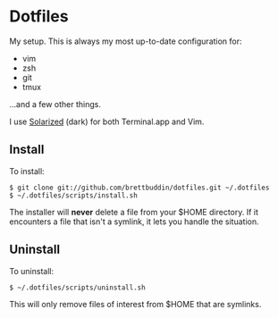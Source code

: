 # Dotfiles

My setup. This is always my most up-to-date configuration for:

* vim
* zsh
* git
* tmux

...and a few other things.

I use [Solarized](http://ethanschoonover.com/solarized) (dark) for both Terminal.app and Vim.

## Install


To install:

    $ git clone git://github.com/brettbuddin/dotfiles.git ~/.dotfiles
    $ ~/.dotfiles/scripts/install.sh

The installer will **never** delete a file from your $HOME directory. If it encounters a file that isn't a symlink, it lets you handle the situation.

## Uninstall

To uninstall:

    $ ~/.dotfiles/scripts/uninstall.sh

This will only remove files of interest from $HOME that are symlinks.
